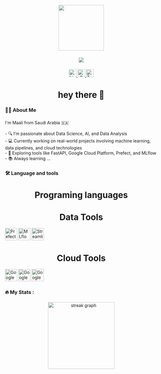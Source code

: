 <div align="center">
  <img height="150" src="https://media.giphy.com/media/M9gbBd9nbDrOTu1Mqx/giphy.gif"  />
</div>

###


###

<div align="center">
  <img src="https://visitor-badge.laobi.icu/badge?page_id=maurodesouza.maurodesouza&"  />
</div>

###
<div align="center">
  <a href="https://www.linkedin.com/in/maali-alkhaldi-991967215/" target="_blank">
    <img src="https://img.shields.io/static/v1?message=LinkedIn&logo=linkedin&label=&color=0077B5&logoColor=white&labelColor=&style=for-the-badge" height="25" alt="LinkedIn Badge"/>
  </a>
  <a href="mailto:maali.alkhaldi1@gmail.com">
    <img src="https://img.shields.io/static/v1?message=Gmail&logo=gmail&label=&color=FF0000&logoColor=white&labelColor=&style=for-the-badge" height="25" alt="Gmail Badge"/>
  </a>
  <a href="https://twitter.com/maali_alkhaldi" target="_blank">
    <img src="https://img.shields.io/static/v1?message=Twitter&logo=twitter&label=&color=1DA1F2&logoColor=white&labelColor=&style=for-the-badge" height="25" alt="Twitter Badge"/>
  </a>
</div>

<h1 align="center">hey there 👋</h1>

###

<h3 align="left">👩‍💻  About Me</h3>

### 

<p align="left">
I'm Maali from Saudi Arabia 🇸🇦<br><br>
- 🔍 I’m passionate about Data Science, AI, and Data Analysis<br>
- 💻 Currently working on real-world projects involving machine learning, data pipelines, and cloud technologies<br>
- 🚀 Exploring tools like FastAPI, Google Cloud Platform, Prefect, and MLflow<br>
- 📚 Always learning ...<br>
</p>

### 

<h3 align="left">🛠 Language and tools</h3>


<h1 align="center">Programing languages </h1>
<div align="left">
  <i class="devicon-python-plain colored" style="font-size: 40px;"></i>
  <i class="devicon-dart-plain colored" style="font-size: 40px;"></i>
  <i class="devicon-flutter-plain colored" style="font-size: 40px;"></i>
</div>




<h1 align="center">Data Tools </h1>
<div align="left">
  <img src="https://seeklogo.com/images/P/prefect-logo-438352C2B3-seeklogo.com.png" height="40" alt="Prefect logo" />
  <img src="https://brandfetch.com/mlflow.org/logo" height="40" alt="MLflow logo" />
  <i class="devicon-mysql-plain-wordmark colored" style="font-size: 40px;"></i>
  <img src="https://seeklogo.com/images/S/streamlit-logo-441815C3D2-seeklogo.com.png" height="40" alt="Streamlit logo" />
</div>




<h1 align="center">Cloud Tools </h1>

<div align="left">
  <i class="devicon-googlecloud-plain colored" style="font-size: 40px;"></i>
  <img src="https://gcpicons.com/icons/cloud_storage/color/cloud_storage_color.svg" height="40" alt="Google Cloud Storage logo" />
  <img src="https://gcpicons.com/icons/cloud_run/color/cloud_run_color.svg" height="40" alt="Google Cloud Run logo" />
  <img src="https://gcpicons.com/icons/artifact_registry/color/artifact_registry_color.svg" height="40" alt="Google Artifact Registry logo" />
</div>




###






###

<h3 align="left">🔥   My Stats :</h3>

###

<div align="center">
  <img src="https://streak-stats.demolab.com?user=maurodesouza&locale=en&mode=daily&theme=dark&hide_border=false&border_radius=5&order=3" height="220" alt="streak graph"  />
</div>

###


